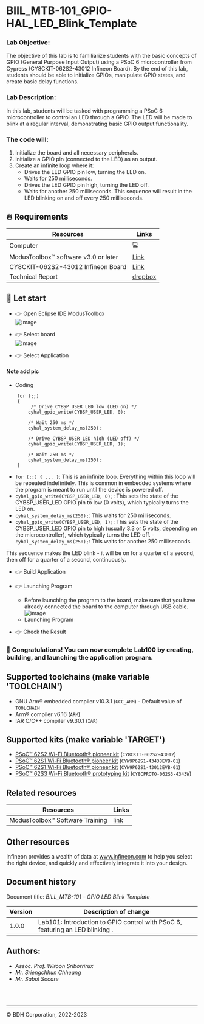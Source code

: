 # BIIL_MTB-101_GPIO-HAL_LED_Blink_Template
### Lab Objective:
The objective of this lab is to familiarize students with the basic concepts of GPIO (General Purpose Input Output) using a PSoC 6 microcontroller from Cypress (CY8CKIT-062S2-43012 Infineon Board). By the end of this lab, students should be able to initialize GPIOs, manipulate GPIO states, and create basic delay functions.

### Lab Description:
In this lab, students will be tasked with programming a PSoC 6 microcontroller to control an LED through a GPIO. The LED will be made to blink at a regular interval, demonstrating basic GPIO output functionality.

### The code will:
1. Initialize the board and all necessary peripherals.
2. Initialize a GPIO pin (connected to the LED) as an output.
3. Create an infinite loop where it:
    - Drives the LED GPIO pin low, turning the LED on.
    - Waits for 250 milliseconds.
    - Drives the LED GPIO pin high, turning the LED off.
    - Waits for another 250 milliseconds.
This sequence will result in the LED blinking on and off every 250 milliseconds.

## 🔥 Requirements
| Resources                                  | Links                                                                                                  |
|--------------------------------------------|--------------------------------------------------------------------------------------------------------|
| Computer                                   | 💻                                                                                                    |
| ModusToolbox™ software v3.0 or later       | [Link](https://www.infineon.com/modustoolbox)                                                         |
| CY8CKIT-062S2-43012 Infineon Board         | [Link](https://github.com/Advance-Innovation-Centre-AIC/BIIL_MTB-100_Hello_World_and_LED_Blinking_Programming_Template/assets/88732241/0215501d-b774-4045-8e64-ef49e28d8404) |
| Technical Report | [dropbox](https://www.dropbox.com/scl/fi/amaxc94pte0ut2i1r5ewx/Technical-Report-Lab00.paper?rlkey=b3xm3vrerz9xgv1glb30cvy9z&dl=0)



## 🚩 Let start
- 👉  Open Eclipse IDE ModusToolbox               
![image](https://github.com/Advance-Innovation-Centre-AIC/BIIL_MTB-100_Hello_World_and_LED_Blinking_Programming_Template/assets/88732241/276b5ee3-7752-488c-baa7-3b55f6615b27)                 

- 👉  Select board    
![image](https://github.com/Advance-Innovation-Centre-AIC/BIIL_MTB-100_Hello_World_and_LED_Blinking_Programming_Template/assets/88732241/df637b74-1bee-4c0c-9bdc-4b70d7f0cee8)

- 👉  Select Application         

#### Note add pic 
  - Coding
```
    for (;;)
    {
      	 /* Drive CYBSP_USER_LED low (LED on) */
  		cyhal_gpio_write(CYBSP_USER_LED, 0);
  
  		/* Wait 250 ms */
  		cyhal_system_delay_ms(250);
  
  		/* Drive CYBSP_USER_LED high (LED off) */
  		cyhal_gpio_write(CYBSP_USER_LED, 1);
  
  		/* Wait 250 ms */
  		cyhal_system_delay_ms(250);
    }

```

  - `for (;;) { ... }`: This is an infinite loop. Everything within this loop will be repeated indefinitely. This is common in embedded systems where the program is meant to run until the device is powered off.
  - `cyhal_gpio_write(CYBSP_USER_LED, 0);`: This sets the state of the CYBSP_USER_LED GPIO pin to low (0 volts), which typically turns the LED on.
  - `cyhal_system_delay_ms(250);`: This waits for 250 milliseconds.
  - `cyhal_gpio_write(CYBSP_USER_LED, 1);`: This sets the state of the CYBSP_USER_LED GPIO pin to high (usually 3.3 or 5 volts, depending on the microcontroller), which typically turns the LED off.
  -`cyhal_system_delay_ms(250);`: This waits for another 250 milliseconds.

This sequence makes the LED blink - it will be on for a quarter of a second, then off for a quarter of a second, continuously.
- 👉  Build Application      

- 👉  Launching Program
  - Before launching the program to the board, make sure that you have already connected the board to the computer through USB cable.        
![image](https://github.com/Advance-Innovation-Centre-AIC/BIIL_MTB-100_Hello_World_and_LED_Blinking_Programming_Template/assets/88732241/7a6bb6ef-cb63-4613-98a1-42f9617ad724)
  - Launching Program    

- 👉  Check the Result

### 🎉  Congratulations! You can now complete Lab100 by creating, building, and launching the application program.


## Supported toolchains (make variable 'TOOLCHAIN')

- GNU Arm&reg; embedded compiler v10.3.1 (`GCC_ARM`) - Default value of `TOOLCHAIN`
- Arm&reg; compiler v6.16 (`ARM`)
- IAR C/C++ compiler v9.30.1 (`IAR`)

## Supported kits (make variable 'TARGET')

- [PSoC&trade; 62S2 Wi-Fi Bluetooth&reg; pioneer kit](https://www.infineon.com/CY8CKIT-062S2-43012) (`CY8CKIT-062S2-43012`)
- [PSoC&trade; 62S1 Wi-Fi Bluetooth&reg; pioneer kit](https://www.infineon.com/CYW9P62S1-43438EVB-01) (`CYW9P62S1-43438EVB-01`)
- [PSoC&trade; 62S1 Wi-Fi Bluetooth&reg; pioneer kit](https://www.infineon.com/CYW9P62S1-43012EVB-01) (`CYW9P62S1-43012EVB-01`)
- [PSoC&trade; 62S3 Wi-Fi Bluetooth&reg; prototyping kit](https://www.infineon.com/CY8CPROTO-062S3-4343W) (`CY8CPROTO-062S3-4343W`)


## Related resources
Resources  | Links
-----------|----------------------------------
ModusToolbox™ Software Training | [link](https://www.dropbox.com/sh/waj898o4o8eccx0/AAB3hBBaIQo2OvJ5-fubGJIha/training-modustoolbox-level1-getting-started-master/Manual/Ch2-Tools.pdf?dl=0)



## Other resources

Infineon provides a wealth of data at www.infineon.com to help you select the right device, and quickly and effectively integrate it into your design.


## Document history

Document title: *BILL_MTB-101* – *GPIO LED Blink Template*

 Version | Description of change
 ------- | ---------------------
 1.0.0   | Lab101: Introduction to GPIO control with PSoC 6, featuring an LED blinking .


## Authors:
- *Assoc. Prof. Wiroon Sriborrirux*
- *Mr. Sriengchhun Chheang*
- *Mr. Sabol Socare*
<br>

<br>

---------------------------------------------------------

© BDH Corporation, 2022-2023

